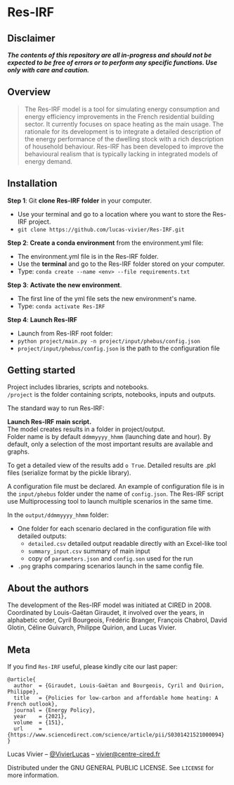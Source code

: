 
# Res-IRF
## Disclaimer

**_The contents of this repository are all in-progress and should not be expected to be free of errors or to perform any
specific functions. Use only with care and caution._**

## Overview

> The Res-IRF model is a tool for simulating energy consumption and energy efficiency improvements in the French residential building sector. It currently focuses on space heating as the main usage. The rationale for its development is to integrate a detailed description of the energy performance of the dwelling stock with a rich description of household behaviour. Res-IRF has been developed to improve the behavioural realism that is typically lacking in integrated models of energy demand.

## Installation

**Step 1**: Git **clone Res-IRF folder** in your computer.
   - Use your terminal and go to a location where you want to store the Res-IRF project.
   - `git clone https://github.com/lucas-vivier/Res-IRF.git`

**Step 2**: **Create a conda environment** from the environment.yml file:
   - The environment.yml file is in the Res-IRF folder.
   - Use the **terminal** and go to the Res-IRF folder stored on your computer.
   - Type: `conda create --name <env> --file requirements.txt`

**Step 3**: **Activate the new environment**.
   - The first line of the yml file sets the new environment's name.
   - Type: `conda activate Res-IRF`

**Step 4**: **Launch Res-IRF**
   - Launch from Res-IRF root folder:
   - `python project/main.py -n project/input/phebus/config.json`
   - `project/input/phebus/config.json` is the path to the configuration file

## Getting started

Project includes libraries, scripts and notebooks.  
`/project` is the folder containing scripts, notebooks, inputs and outputs.  

The standard way to run Res-IRF:  

**Launch Res-IRF main script.**  
The model creates results in a folder in project/output.  
Folder name is by default `ddmmyyyy_hhmm` (launching date and hour).
By default, only a  selection of the most important results are available and graphs.

To get a detailed view of the results add `o True`. Detailed results are .pkl files (serialize format by the pickle
library).

A configuration file must be declared.
An example of configuration file is in the `input/phebus` folder under the name of `config.json`.
The Res-IRF script use Multiprocessing tool to launch multiple scenarios in the same time. 

In the `output/ddmmyyyy_hhmm` folder:
- One folder for each scenario declared in the configuration file with detailed outputs:
    - `detailed.csv` detailed output readable directly with an Excel-like tool
    - `summary_input.csv` summary of main input
    - copy of `parameters.json` and `config.son` used for the run
- `.png` graphs comparing scenarios launch in the same config file.


## About the authors

The development of the Res-IRF model was initiated at CIRED in 2008. Coordinated by Louis-Gaëtan Giraudet, it involved
over the years, in alphabetic order, Cyril Bourgeois, Frédéric Branger, François Chabrol, David Glotin, Céline Guivarch,
Philippe Quirion, and Lucas Vivier.

## Meta

If you find `Res-IRF` useful, please kindly cite our last paper:
```
@article{
  author  = {Giraudet, Louis-Gaëtan and Bourgeois, Cyril and Quirion, Philippe},
  title   = {Policies for low-carbon and affordable home heating: A French outlook},
  journal = {Energy Policy},
  year    = {2021},
  volume  = {151},
  url     = {https://www.sciencedirect.com/science/article/pii/S0301421521000094}
}
```


Lucas Vivier – [@VivierLucas](https://twitter.com/VivierLucas) – vivier@centre-cired.fr

Distributed under the GNU GENERAL PUBLIC LICENSE. See ``LICENSE`` for more information.
